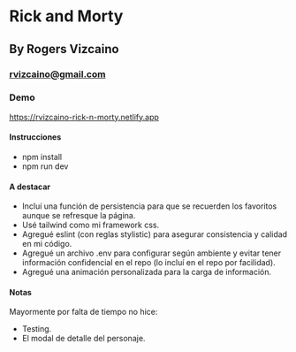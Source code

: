 # Rick and Morty

## By Rogers Vizcaino

### rvizcaino@gmail.com

### Demo

https://rvizcaino-rick-n-morty.netlify.app

#### Instrucciones

- npm install
- npm run dev

#### A destacar

- Incluí una función de persistencia para que se recuerden los favoritos aunque se refresque la página.
- Usé tailwind como mi framework css.
- Agregué eslint (con reglas stylistic) para asegurar consistencia y calidad en mi código.
- Agregué un archivo .env para configurar según ambiente y evitar tener información confidencial en el repo (lo incluí en el repo por facilidad).
- Agregué una animación personalizada para la carga de información.

#### Notas

Mayormente por falta de tiempo no hice:

- Testing.
- El modal de detalle del personaje.
